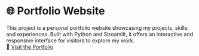 # 🌐 Portfolio Website

This project is a personal portfolio website showcasing my projects, skills, and experiences. Built with Python and Streamlit, it offers an interactive and responsive interface for visitors to explore my work.  
🔗 [Visit the Portfolio](<!-- PORTFOLIO LINK HERE -->)

